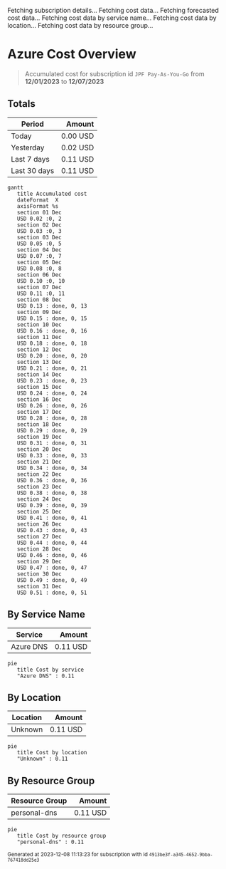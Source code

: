 Fetching subscription details...
Fetching cost data...
Fetching forecasted cost data...
Fetching cost data by service name...
Fetching cost data by location...
Fetching cost data by resource group...
# Azure Cost Overview

> Accumulated cost for subscription id `JPF Pay-As-You-Go` from **12/01/2023** to **12/07/2023**

## Totals

|Period|Amount|
|---|---:|
|Today|0.00 USD|
|Yesterday|0.02 USD|
|Last 7 days|0.11 USD|
|Last 30 days|0.11 USD|

```mermaid
gantt
   title Accumulated cost
   dateFormat  X
   axisFormat %s
   section 01 Dec
   USD 0.02 :0, 2
   section 02 Dec
   USD 0.03 :0, 3
   section 03 Dec
   USD 0.05 :0, 5
   section 04 Dec
   USD 0.07 :0, 7
   section 05 Dec
   USD 0.08 :0, 8
   section 06 Dec
   USD 0.10 :0, 10
   section 07 Dec
   USD 0.11 :0, 11
   section 08 Dec
   USD 0.13 : done, 0, 13
   section 09 Dec
   USD 0.15 : done, 0, 15
   section 10 Dec
   USD 0.16 : done, 0, 16
   section 11 Dec
   USD 0.18 : done, 0, 18
   section 12 Dec
   USD 0.20 : done, 0, 20
   section 13 Dec
   USD 0.21 : done, 0, 21
   section 14 Dec
   USD 0.23 : done, 0, 23
   section 15 Dec
   USD 0.24 : done, 0, 24
   section 16 Dec
   USD 0.26 : done, 0, 26
   section 17 Dec
   USD 0.28 : done, 0, 28
   section 18 Dec
   USD 0.29 : done, 0, 29
   section 19 Dec
   USD 0.31 : done, 0, 31
   section 20 Dec
   USD 0.33 : done, 0, 33
   section 21 Dec
   USD 0.34 : done, 0, 34
   section 22 Dec
   USD 0.36 : done, 0, 36
   section 23 Dec
   USD 0.38 : done, 0, 38
   section 24 Dec
   USD 0.39 : done, 0, 39
   section 25 Dec
   USD 0.41 : done, 0, 41
   section 26 Dec
   USD 0.43 : done, 0, 43
   section 27 Dec
   USD 0.44 : done, 0, 44
   section 28 Dec
   USD 0.46 : done, 0, 46
   section 29 Dec
   USD 0.47 : done, 0, 47
   section 30 Dec
   USD 0.49 : done, 0, 49
   section 31 Dec
   USD 0.51 : done, 0, 51
```

## By Service Name

|Service|Amount|
|---|---:|
|Azure DNS|0.11 USD|

```mermaid
pie
   title Cost by service
   "Azure DNS" : 0.11
```

## By Location

|Location|Amount|
|---|---:|
|Unknown|0.11 USD|

```mermaid
pie
   title Cost by location
   "Unknown" : 0.11
```

## By Resource Group

|Resource Group|Amount|
|---|---:|
|personal-dns|0.11 USD|

```mermaid
pie
   title Cost by resource group
   "personal-dns" : 0.11
```

<sup>Generated at 2023-12-08 11:13:23 for subscription with id `4913be3f-a345-4652-9bba-767418dd25e3`</sup>
